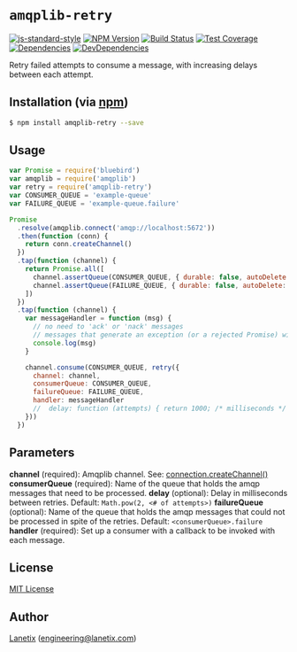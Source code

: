 # `amqplib-retry`

[![js-standard-style](https://cdn.rawgit.com/feross/standard/master/badge.svg)](https://github.com/feross/standard)
[![NPM Version][npm-image]][npm-url]
[![Build Status][travis-image]][travis-url]
[![Test Coverage][coveralls-image]][coveralls-url]
[![Dependencies][dependencies-image]][dependencies-url]
[![DevDependencies][dependencies-dev-image]][dependencies-dev-url]

Retry failed attempts to consume a message, with increasing delays between each attempt.


## Installation (via [npm](https://npmjs.org/package/amqplib-retry))

```bash
$ npm install amqplib-retry --save
```

## Usage

```javascript
var Promise = require('bluebird')
var amqplib = require('amqplib')
var retry = require('amqplib-retry')
var CONSUMER_QUEUE = 'example-queue'
var FAILURE_QUEUE = 'example-queue.failure'

Promise
  .resolve(amqplib.connect('amqp://localhost:5672'))
  .then(function (conn) {
    return conn.createChannel()
  })
  .tap(function (channel) {
    return Promise.all([
      channel.assertQueue(CONSUMER_QUEUE, { durable: false, autoDelete: true }),
      channel.assertQueue(FAILURE_QUEUE, { durable: false, autoDelete: true })
    ])
  })
  .tap(function (channel) {
    var messageHandler = function (msg) {
      // no need to 'ack' or 'nack' messages
      // messages that generate an exception (or a rejected Promise) will be retried
      console.log(msg)
    }

    channel.consume(CONSUMER_QUEUE, retry({
      channel: channel,
      consumerQueue: CONSUMER_QUEUE,
      failureQueue: FAILURE_QUEUE,
      handler: messageHandler
      //  delay: function (attempts) { return 1000; /* milliseconds */ }
    }))
  })
```

## Parameters

__channel__ (required): Amqplib channel. See: [connection.createChannel()](http://www.squaremobius.net/amqp.node/channel_api.html#model_createChannel) 
__consumerQueue__ (required): Name of the queue that holds the amqp messages that need to be processed.
__delay__ (optional): Delay in milliseconds between retries.  Default: `Math.pow(2, <# of attempts>)`
__failureQueue__ (optional):  Name of the queue that holds the amqp messages that could not be processed in spite of the retries.  Default: `<consumerQueue>.failure` 
__handler__ (required): Set up a consumer with a callback to be invoked with each message.

## License

[MIT License](http://www.opensource.org/licenses/mit-license.php)

## Author

[Lanetix](https://github.com/lanetix) ([engineering@lanetix.com](mailto:engineering@lanetix.com))

[npm-image]: https://img.shields.io/npm/v/amqplib-retry.svg?style=flat-square
[npm-url]: https://npmjs.org/package/amqplib-retry
[travis-image]: http://img.shields.io/travis/lanetix/node-amqplib-retry.svg?style=flat-square
[travis-url]: https://travis-ci.org/lanetix/node-amqplib-retry
[coveralls-image]: http://img.shields.io/coveralls/lanetix/node-amqplib-retry.svg?style=flat-square
[coveralls-url]: https://coveralls.io/r/lanetix/node-amqplib-retry
[dependencies-image]: https://david-dm.org/lanetix/node-amqplib-retry/status.svg
[dependencies-url]: https://david-dm.org/lanetix/node-amqplib-retry
[dependencies-dev-image]: https://david-dm.org/lanetix/node-amqplib-retry/dev-status.svg
[dependencies-dev-url]: https://david-dm.org/lanetix/node-amqplib-retry?type=dev
